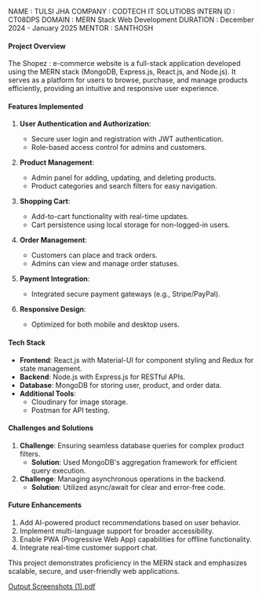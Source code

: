 NAME : TULSI JHA
COMPANY : CODTECH IT SOLUTIOBS 
INTERN ID : CT08DPS
DOMAIN : MERN Stack Web Development 
DURATION : December 2024 - January 2025 
MENTOR : SANTHOSH

#### **Project Overview**
The Shopez : e-commerce website is a full-stack application developed using the MERN stack (MongoDB, Express.js, React.js, and Node.js). It serves as a platform for users to browse, purchase, and manage products efficiently, providing an intuitive and responsive user experience.

#### **Features Implemented**
1. **User Authentication and Authorization**:
   - Secure user login and registration with JWT authentication.
   - Role-based access control for admins and customers.

2. **Product Management**:
   - Admin panel for adding, updating, and deleting products.
   - Product categories and search filters for easy navigation.

3. **Shopping Cart**:
   - Add-to-cart functionality with real-time updates.
   - Cart persistence using local storage for non-logged-in users.

4. **Order Management**:
   - Customers can place and track orders.
   - Admins can view and manage order statuses.

5. **Payment Integration**:
   - Integrated secure payment gateways (e.g., Stripe/PayPal).

6. **Responsive Design**:
   - Optimized for both mobile and desktop users.

#### **Tech Stack**
- **Frontend**: React.js with Material-UI for component styling and Redux for state management.
- **Backend**: Node.js with Express.js for RESTful APIs.
- **Database**: MongoDB for storing user, product, and order data.
- **Additional Tools**: 
  - Cloudinary for image storage.
  - Postman for API testing.

#### **Challenges and Solutions**
1. **Challenge**: Ensuring seamless database queries for complex product filters.
   - **Solution**: Used MongoDB's aggregation framework for efficient query execution.
2. **Challenge**: Managing asynchronous operations in the backend.
   - **Solution**: Utilized async/await for clear and error-free code.

#### **Future Enhancements**
1. Add AI-powered product recommendations based on user behavior.
2. Implement multi-language support for broader accessibility.
3. Enable PWA (Progressive Web App) capabilities for offline functionality.
4. Integrate real-time customer support chat.

This project demonstrates proficiency in the MERN stack and emphasizes scalable, secure, and user-friendly web applications.

[Output Screenshots (1).pdf](https://github.com/user-attachments/files/18412209/Output.Screenshots.1.pdf)
